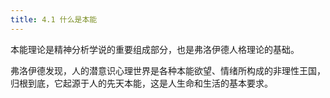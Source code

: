 ```yaml
---
title: 4.1 什么是本能
---
```


 本能理论是精神分析学说的重要组成部分，也是弗洛伊德人格理论的基础。 

 弗洛伊德发现，人的潜意识心理世界是各种本能欲望、情绪所构成的非理性王国，归根到底，它起源于人的先天本能，这是人生命和生活的基本要求。 